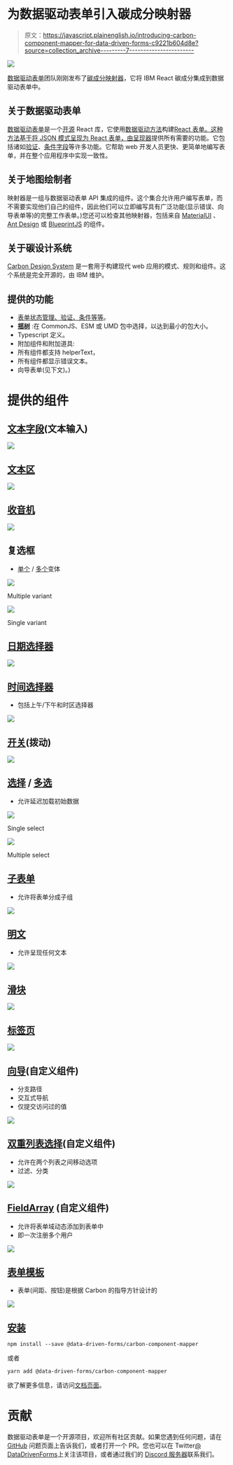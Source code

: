 # 为数据驱动表单引入碳成分映射器

> 原文：<https://javascript.plainenglish.io/introducing-carbon-component-mapper-for-data-driven-forms-c9221b604d8e?source=collection_archive---------7----------------------->

![](img/d0f9cd0f624efe19a3e1d7ac640c0d02.png)

[数据驱动表单](https://data-driven-forms.org/)团队刚刚发布了[碳成分映射器](https://data-driven-forms.org/mappers/carbon-component-mapper)，它将 IBM React 碳成分集成到数据驱动表单中。

## 关于数据驱动表单

[数据驱动表单](https://data-driven-forms.org/)是一个[开源](https://github.com/data-driven-forms/react-forms/) React 库，它使用[数据驱动方法](https://medium.com/javascript-in-plain-english/data-driven-approach-to-forms-with-react-c69fd4ea7923)构建[React 表单。这种方法基于将 JSON 模式呈现为 React 表单，由](https://medium.com/javascript-in-plain-english/data-driven-form-building-in-react-30768b49e625)[呈现器](https://data-driven-forms.org/components/renderer)提供所有需要的功能。它包括诸如[验证](https://data-driven-forms.org/schema/introduction#validate)、[条件字段](https://data-driven-forms.org/schema/introduction#condition)等许多功能。它帮助 web 开发人员更快、更简单地编写表单，并在整个应用程序中实现一致性。

## 关于地图绘制者

映射器是一组与数据驱动表单 API 集成的组件。这个集合允许用户编写表单，而不需要实现他们自己的组件，因此他们可以立即编写具有广泛功能(显示错误、向导表单等)的完整工作表单。)您还可以检查其他映射器，包括来自 [MaterialUI](https://data-driven-forms.org/mappers/mui-component-mapper) 、 [Ant Design](https://data-driven-forms.org/mappers/ant-component-mapper) 或 [BlueprintJS](https://data-driven-forms.org/mappers/blueprint-component-mapper) 的组件。

## 关于碳设计系统

[Carbon Design System](https://www.carbondesignsystem.com/) 是一套用于构建现代 web 应用的模式、规则和组件。这个系统是完全开源的，由 IBM 维护。

## 提供的功能

*   [表单状态管理、验证、条件等等](https://data-driven-forms.org/introduction)。
*   [**摇树**](https://data-driven-forms.org/optimization) :在 CommonJS、ESM 或 UMD 包中选择，以达到最小的包大小。
*   Typescript 定义。
*   附加组件和附加道具:
*   所有组件都支持 helperText，
*   所有组件都显示错误文本。
*   向导表单(见下文)。)

# 提供的组件

## [文本字段](https://data-driven-forms.org/mappers/text-field?mapper=carbon)(文本输入)

![](img/55ad9de689587d0fe948200cfdc8d949.png)

## [文本区](https://data-driven-forms.org/mappers/textarea?mapper=carbon)

![](img/515853e860f39dac3482fc6f6434d9c1.png)

## [收音机](https://data-driven-forms.org/mappers/radio?mapper=carbon)

![](img/ebc7557f510824914955800c233ac8fd.png)

## 复选框

*   [单个](https://data-driven-forms.org/mappers/checkboxmapper=carbon) / [多个](https://data-driven-forms.org/mappers/checkbox-multiple?mapper=carbon)变体

![](img/07025d998b117676734e5ab16d546d87.png)

Multiple variant

![](img/fbb6d292e18a6748b1d0cc6f19faaa2f.png)

Single variant

## [日期选择器](https://data-driven-forms.org/mappers/date-picker?mapper=carbon)

![](img/152cfcdbb89bdf8df1066b71acac1317.png)

## [时间选择器](https://data-driven-forms.org/mappers/time-picker?mapper=carbon)

*   包括上午/下午和时区选择器

![](img/f3eff25356ff8a2ea775e8a80659383a.png)

## [开关](https://data-driven-forms.org/mappers/switch?mapper=carbon)(拨动)

![](img/21ef677cc24aa33c751db5fe0a06d52d.png)

## [选择](https://data-driven-forms.org/mappers/select?mapper=carbon) / [多选](https://data-driven-forms.org/mappers/select?mapper=carbon)

*   允许延迟加载初始数据

![](img/601a9716d03054165a9a26b279abc6c5.png)

Single select

![](img/46ec6b56fe0054301dc8001847a25cc6.png)

Multiple select

## [子表单](https://data-driven-forms.org/mappers/sub-form?mapper=carbon)

*   允许将表单分成子组

![](img/92844ceed21a11d56d4e88c53897763e.png)

## [明文](https://data-driven-forms.org/mappers/plain-text?mapper=carbon)

*   允许呈现任何文本

![](img/c7ca5546b7f1c54dda0950048eba3484.png)

## [滑块](https://data-driven-forms.org/mappers/slider?mapper=carbon)

![](img/b1cfff81ec56ccf057476c021d004bc3.png)

## [标签页](https://data-driven-forms.org/mappers/tabs?mapper=carbon)

![](img/874ae3d90fdb4d39284f15da9fecc379.png)

## [向导](https://data-driven-forms.org/mappers/wizard?mapper=carbon)(自定义组件)

*   分支路径
*   交互式导航
*   仅提交访问过的值

![](img/5f9780dfec6cb0477534e3b7ae1b64fa.png)

## [双重列表选择](https://data-driven-forms.org/mappers/dual-list-select?mapper=carbon)(自定义组件)

*   允许在两个列表之间移动选项
*   过滤、分类

![](img/7160314038078194a4f74d614f34ca90.png)

## [FieldArray](https://data-driven-forms.org/mappers/field-array?mapper=carbon) (自定义组件)

*   允许将表单域动态添加到表单中
*   即一次注册多个用户

![](img/2e8acc5ae87bf7c93f07150a6d35ef0e.png)

## [表单模板](https://data-driven-forms.org/components/form-template)

*   表单(间距、按钮)是根据 Carbon 的指导方针设计的

![](img/ed4b9e966fbf0d30525fb83eecd4d36f.png)

## [安装](https://data-driven-forms.org/mappers/carbon-component-mapper#installation)

```
npm install --save @data-driven-forms/carbon-component-mapper
```

或者

```
yarn add @data-driven-forms/carbon-component-mapper
```

欲了解更多信息，请访问[文档页面](https://data-driven-forms.org/)。

# 贡献

数据驱动表单是一个开源项目，欢迎所有社区贡献。如果您遇到任何问题，请在 [GitHub](https://github.com/data-driven-forms/react-forms) 问题页面上告诉我们，或者打开一个 PR。您也可以在 Twitter[@ DataDrivenForms](https://twitter.com/DataDrivenForms)上关注该项目，或者通过我们的 [Discord 服务器](https://discord.gg/6sBw6WM)联系我们。